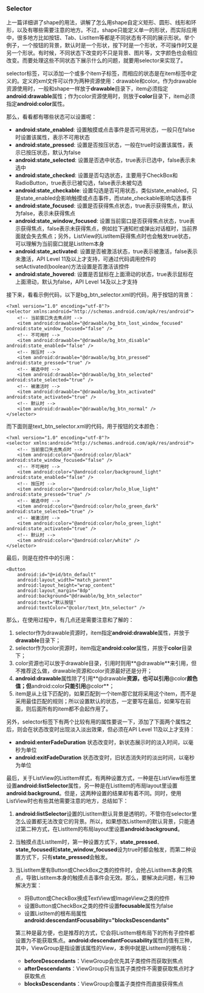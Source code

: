### Selector



上一篇详细讲了shape的用法，讲解了怎么用shape自定义矩形、圆形、线形和环形，以及有哪些需要注意的地方。不过，shape只能定义单一的形状，而实际应用中，很多地方比如按钮、Tab、ListItem等都是不同状态有不同的展示形状。举个例子，一个按钮的背景，默认时是一个形状，按下时是一个形状，不可操作时又是另一个形状。有时候，不同状态下改变的不只是背景、图片等，文字颜色也会相应改变。而要处理这些不同状态下展示什么的问题，就要用selector来实现了。

selector标签，可以添加一个或多个item子标签，而相应的状态是在item标签中定义的。定义的xml文件可以作为两种资源使用：drawable和color。作为drawable资源使用时，一般和shape一样放于**drawable**目录下，item必须指定**android:drawable**属性；作为color资源使用时，则放于**color**目录下，item必须指定**android:color**属性。

那么，看看都有哪些状态可以设置呢：

- **android:state_enabled**: 设置触摸或点击事件是否可用状态，一般只在false时设置该属性，表示不可用状态
- **android:state_pressed**: 设置是否按压状态，一般在true时设置该属性，表示已按压状态，默认为false
- **android:state_selected**: 设置是否选中状态，true表示已选中，false表示未选中
- **android:state_checked**: 设置是否勾选状态，主要用于CheckBox和RadioButton，true表示已被勾选，false表示未被勾选
- **android:state_checkable**: 设置勾选是否可用状态，类似state_enabled，只是state_enabled会影响触摸或点击事件，而state_checkable影响勾选事件
- **android:state_focused**: 设置是否获得焦点状态，true表示获得焦点，默认为false，表示未获得焦点
- **android:state_window_focused**: 设置当前窗口是否获得焦点状态，true表示获得焦点，false表示未获得焦点，例如拉下通知栏或弹出对话框时，当前界面就会失去焦点；另外，ListView的ListItem获得焦点时也会触发true状态，可以理解为当前窗口就是ListItem本身
- **android:state_activated**: 设置是否被激活状态，true表示被激活，false表示未激活，API Level 11及以上才支持，可通过代码调用控件的setActivated(boolean)方法设置是否激活该控件
- **android:state_hovered**: 设置是否鼠标在上面滑动的状态，true表示鼠标在上面滑动，默认为false，API Level 14及以上才支持

接下来，看看示例代码，以下是bg_btn_selector.xml的代码，用于按钮的背景：

```
<?xml version="1.0" encoding="utf-8"?>
<selector xmlns:android="http://schemas.android.com/apk/res/android">
    <!-- 当前窗口失去焦点时 -->
    <item android:drawable="@drawable/bg_btn_lost_window_focused" android:state_window_focused="false" />
    <!-- 不可用时 -->
    <item android:drawable="@drawable/bg_btn_disable" android:state_enabled="false" />
    <!-- 按压时 -->
    <item android:drawable="@drawable/bg_btn_pressed" android:state_pressed="true" />
    <!-- 被选中时 -->
    <item android:drawable="@drawable/bg_btn_selected" android:state_selected="true" />
    <!-- 被激活时 -->
    <item android:drawable="@drawable/bg_btn_activated" android:state_activated="true" />
    <!-- 默认时 -->
    <item android:drawable="@drawable/bg_btn_normal" />
</selector>

```

而下面则是text_btn_selector.xml的代码，用于按钮的文本颜色：

```
<?xml version="1.0" encoding="utf-8"?>
<selector xmlns:android="http://schemas.android.com/apk/res/android">
    <!-- 当前窗口失去焦点时 -->
    <item android:color="@android:color/black" android:state_window_focused="false" />
    <!-- 不可用时 -->
    <item android:color="@android:color/background_light" android:state_enabled="false" />
    <!-- 按压时 -->
    <item android:color="@android:color/holo_blue_light" android:state_pressed="true" />
    <!-- 被选中时 -->
    <item android:color="@android:color/holo_green_dark" android:state_selected="true" />
    <!-- 被激活时 -->
    <item android:color="@android:color/holo_green_light" android:state_activated="true" />
    <!-- 默认时 -->
    <item android:color="@android:color/white" />
</selector>

```

最后，则是在控件中的引用：

```
<Button 
    android:id="@+id/btn_default"
    android:layout_width="match_parent"
    android:layout_height="wrap_content"
    android:layout_margin="8dp"
    android:background="@drawable/bg_btn_selector"
    android:text="默认按钮"
    android:textColor="@color/text_btn_selector" />

```

那么，在使用过程中，有几点还是需要注意和了解的：

1. selector作为drawable资源时，item指定**android:drawable**属性，并放于**drawable**目录下；
2. selector作为color资源时，item指定**android:color**属性，并放于**color**目录下；
3. color资源也可以放于drawable目录，引用时则用**@drawable**来引用，但不推荐这么做，drawable资源和color资源最好还是分开；
4. **android:drawable**属性除了引用**@drawable**资源，也可以引用**@color**颜色值；但**android:color**只能引用**@color**；
5. item是从上往下匹配的，如果匹配到一个item那它就将采用这个item，而不是采用最佳匹配的规则；所以设置默认的状态，一定要写在最后，如果写在前面，则后面所有的item都不会起作用了。

另外，selector标签下有两个比较有用的属性要说一下，添加了下面两个属性之后，则会在状态改变时出现淡入淡出效果，但必须在API Level 11及以上才支持：

- **android:enterFadeDuration** 状态改变时，新状态展示时的淡入时间，以毫秒为单位
- **android:exitFadeDuration** 状态改变时，旧状态消失时的淡出时间，以毫秒为单位

最后，关于ListView的ListItem样式，有两种设置方式，一种是在ListView标签里设置**android:listSelector**属性，另一种是在ListItem的布局layout里设置**android:background**。但是，这两种设置的结果却有着不同。同时，使用ListView时也有些其他需要注意的地方，总结如下：

1. **android:listSelector**设置的ListItem默认背景是透明的，不管你在selector里怎么设置都无法改变它的背景。所以，如果想改ListItem的默认背景，只能通过第二种方式，在ListItem的布局layout里设置**android:background**。

2. 当触摸点击ListItem时，第一种设置方式下，**state_pressed**、**state_focused**和**state_window_focused**设为true时都会触发，而第二种设置方式下，只有**state_pressed**会触发。

3. 当ListItem里有Button或CheckBox之类的控件时，会抢占ListItem本身的焦点，导致ListItem本身的触摸点击事件会无效。那么，要解决此问题，有三种解决方案：

   - 将Button或CheckBox换成TextView或ImageView之类的控件
   - 设置Button或CheckBox之类的控件设置**focusable**属性为false
   - 设置ListItem的根布局属性**android:descendantFocusability="blocksDescendants"**

   第三种是最方便，也是推荐的方式，它会将ListItem根布局下的所有子控件都设置为不能获取焦点。**android:descendantFocusability**属性的值有三种，其中，ViewGroup是指设置该属性的View，本例中就是ListItem的根布局：

   - **beforeDescendants**：ViewGroup会优先其子类控件而获取到焦点
   - **afterDescendants**：ViewGroup只有当其子类控件不需要获取焦点时才获取焦点
   - **blocksDescendants**：ViewGroup会覆盖子类控件而直接获得焦点
